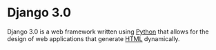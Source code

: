 # Django 3.0

Django 3.0 is a web framework written using [Python](/wiki/Python) that allows for the design of web applications that generate [HTML](/wiki/HTML) dynamically.
